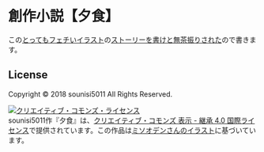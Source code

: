# 創作小説【夕食】

この[とってもフェチいイラスト](https://twitter.com/wodnuyRnaiR/status/977500688279154688)の[ストーリーを書けと無茶振りされた](https://twitter.com/wodnuyRnaiR/status/977503341310746624)ので書きます。

## License

Copyright © 2018 sounisi5011 All Rights Reserved.

[![クリエイティブ・コモンズ・ライセンス](https://i.creativecommons.org/l/by-sa/4.0/88x31.png)](http://creativecommons.org/licenses/by-sa/4.0/)  
sounisi5011作『夕食』は、[クリエイティブ・コモンズ 表示 - 継承 4.0 国際ライセンス](http://creativecommons.org/licenses/by-sa/4.0/)で提供されています。この作品は[ミソオデンさんのイラスト](https://twitter.com/wodnuyRnaiR/status/977500688279154688)に基づいています。
